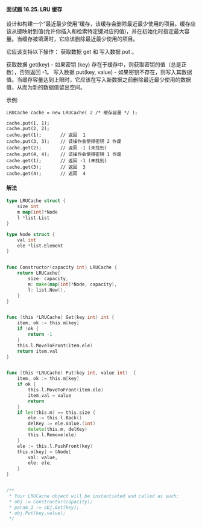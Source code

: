 #### 面试题 16.25. LRU 缓存
设计和构建一个“最近最少使用”缓存，该缓存会删除最近最少使用的项目。缓存应该从键映射到值(允许你插入和检索特定键对应的值)，并在初始化时指定最大容量。当缓存被填满时，它应该删除最近最少使用的项目。

它应该支持以下操作： 获取数据 get 和 写入数据 put 。

获取数据 get(key) - 如果密钥 (key) 存在于缓存中，则获取密钥的值（总是正数），否则返回 -1。
写入数据 put(key, value) - 如果密钥不存在，则写入其数据值。当缓存容量达到上限时，它应该在写入新数据之前删除最近最少使用的数据值，从而为新的数据值留出空间。

示例:
```
LRUCache cache = new LRUCache( 2 /* 缓存容量 */ );

cache.put(1, 1);
cache.put(2, 2);
cache.get(1);       // 返回  1
cache.put(3, 3);    // 该操作会使得密钥 2 作废
cache.get(2);       // 返回 -1 (未找到)
cache.put(4, 4);    // 该操作会使得密钥 1 作废
cache.get(1);       // 返回 -1 (未找到)
cache.get(3);       // 返回  3
cache.get(4);       // 返回  4
```

#### 解法
```go
type LRUCache struct {
    size int
    m map[int]*Node
    l *list.List
}

type Node struct {
    val int
    ele *list.Element
}


func Constructor(capacity int) LRUCache {
    return LRUCache{
        size: capacity,
        m: make(map[int]*Node, capacity),
        l: list.New(),
    }
}


func (this *LRUCache) Get(key int) int {
    item, ok := this.m[key]
    if !ok {
        return -1
    }
    this.l.MoveToFront(item.ele)
    return item.val
}


func (this *LRUCache) Put(key int, value int)  {
    item, ok := this.m[key]
    if ok {
        this.l.MoveToFront(item.ele)
        item.val = value
        return
    } 
    if len(this.m) == this.size {
        ele := this.l.Back()
        delKey := ele.Value.(int)
        delete(this.m, delKey)
        this.l.Remove(ele)
    }
    ele := this.l.PushFront(key)
    this.m[key] = &Node{
        val: value,
        ele: ele,
    }
}


/**
 * Your LRUCache object will be instantiated and called as such:
 * obj := Constructor(capacity);
 * param_1 := obj.Get(key);
 * obj.Put(key,value);
 */
```